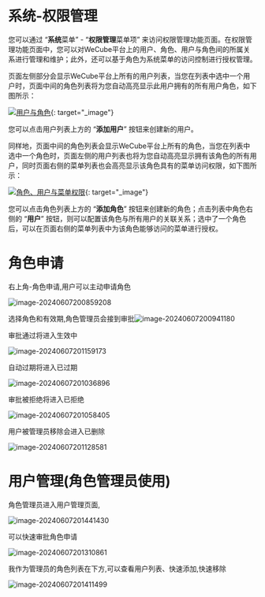 # 系统-权限管理

您可以通过 “**系统**菜单” - “**权限管理**菜单项” 来访问权限管理功能页面。在权限管理功能页面中，您可以对WeCube平台上的用户、角色、用户与角色间的所属关系进行管理和维护；此外，还可以基于角色为系统菜单的访问控制进行授权管理。

页面左侧部分会显示WeCube平台上所有的用户列表，当您在列表中选中一个用户时，页面中间的角色列表将为您自动高亮显示此用户拥有的所有用户角色，如下图所示：

[![用户与角色](images/permission-management/users-and-roles.png)](images/permission-management/users-and-roles.png){: target="\_image"}

您可以点击用户列表上方的 “**添加用户**” 按钮来创建新的用户。

同样地，页面中间的角色列表会显示WeCube平台上所有的角色，当您在列表中选中一个角色时，页面左侧的用户列表也将为您自动高亮显示拥有该角色的所有用户，同时页面右侧的菜单列表也会高亮显示该角色具有的菜单访问权限，如下图所示：

[![角色、用户与菜单权限](images/permission-management/roles-users-permissions.png)](images/permission-management/roles-users-permissions.png){: target="\_image"}

您可以点击角色列表上方的 “**添加角色**” 按钮来创建新的角色；点击列表中角色右侧的 “**用户**” 按钮，则可以配置该角色与所有用户的关联关系；选中了一个角色后，可以在页面右侧的菜单列表中为该角色能够访问的菜单进行授权。

# 角色申请

右上角-角色申请,用户可以主动申请角色

![image-20240607200859208](./images/open-monitor/image-20240607200859208.png)

选择角色和有效期,角色管理员会接到审批![image-20240607200941180](./images/open-monitor/image-20240607200941180.png)

审批通过将进入生效中

![image-20240607201159173](./images/open-monitor/image-20240607201159173.png)

自动过期将进入已过期

![image-20240607201036896](./images/open-monitor/image-20240607201036896.png)

审批被拒绝将进入已拒绝

![image-20240607201058405](./images/open-monitor/image-20240607201058405.png)

用户被管理员移除会进入已删除

![image-20240607201128581](./images/open-monitor/image-20240607201128581.png)

# 用户管理(角色管理员使用)

角色管理员进入用户管理页面,

![image-20240607201441430](./images/open-monitor/image-20240607201441430.png)

可以快速审批角色申请

![image-20240607201310861](./images/open-monitor/image-20240607201310861.png)

我作为管理员的角色列表在下方,可以查看用户列表、快速添加,快速移除

![image-20240607201411499](./images/open-monitor/image-20240607201411499.png)
